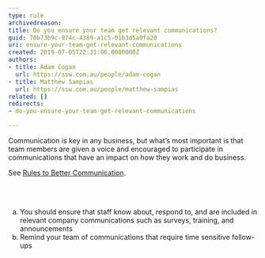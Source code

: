```yaml
---
type: rule
archivedreason: 
title: Do you ensure your team get relevant communications?
guid: 70b73b9c-974c-4389-a1c5-01b3d5a9fa20
uri: ensure-your-team-get-relevant-communications
created: 2019-07-05T22:31:06.0000000Z
authors:
- title: Adam Cogan
  url: https://ssw.com.au/people/adam-cogan
- title: Matthew Sampias
  url: https://ssw.com.au/people/matthew-sampias
related: []
redirects:
- do-you-ensure-your-team-get-relevant-communications

---
```



<p class="ssw15-rteElement-P">Communication is key in any business, but what’s most important is that team members are given a voice and encouraged to participate in communications that have an impact on how they work and do business.<br></p><p class="ssw15-rteElement-P">See&#160;<a href="/_layouts/15/FIXUPREDIRECT.ASPX?WebId=3dfc0e07-e23a-4cbb-aac2-e778b71166a2&amp;TermSetId=07da3ddf-0924-4cd2-a6d4-a4809ae20160&amp;TermId=5d11beef-c0d8-4b0e-a288-a92b1afade31">Rules to Better Communication</a>.​<br></p>
<br><excerpt class='endintro'></excerpt><br>
<ol style="list-style-type&#58;lower-alpha;">
   <li>​You should ensure that staff know about, respond to, and are included in relevant company communications such as surveys, training, and announcements<br></li><li>Remind your team of communications that require time sensitive follow-ups​</li></ol>


